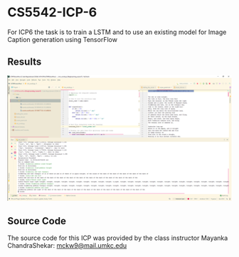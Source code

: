 # CS5542-ICP-6
For ICP6 the task is to train a LSTM and to use an existing model for Image Caption generation using TensorFlow

## Results

![LSTM_Ocean_Output](../docs/ICP6/LSTM_Ocean_Output.png)

## Source Code

The source code for this ICP was provided by the class instructor Mayanka ChandraShekar: [mckw9@mail.umkc.edu](https://github.com/djyuhn/CS5560-ICP/blob/master/KDM-ICP7/mckw9@mail.umkc.edu)

